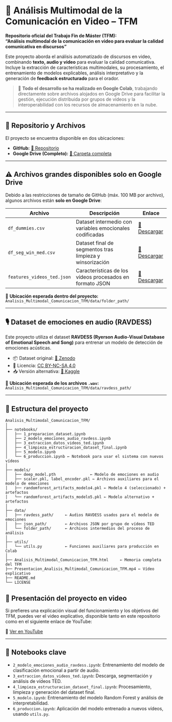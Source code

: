 # 🧠 Análisis Multimodal de la Comunicación en Video – TFM

**Repositorio oficial del Trabajo Fin de Máster (TFM):**  
**“Análisis multimodal de la comunicación en video para evaluar la calidad comunicativa en discursos”**

Este proyecto aborda el análisis automatizado de discursos en video, combinando **texto, audio y video** para evaluar la calidad comunicativa. Incluye la extracción de características multimodales, su procesamiento, el entrenamiento de modelos explicables, análisis interpretativo y la generación de **feedback estructurado** para el orador.

> 📍 **Todo el desarrollo se ha realizado en Google Colab**, trabajando directamente sobre archivos alojados en Google Drive para facilitar la gestión, ejecución distribuida por grupos de vídeos y la interoperabilidad con los recursos de almacenamiento en la nube.

---

## 📁 Repositorio y Archivos

El proyecto se encuentra disponible en dos ubicaciones:

- **GitHub:** [🔗 Repositorio](https://github.com/Fonmaker/Analisis_Comunicacion_Multimodal_TFM)
- **Google Drive (Completo):** [🔗 Carpeta completa](https://drive.google.com/drive/folders/15LFR3rK3jT_EtLpjtoeKOWTUoHEcF-1d?usp=drive_link)

---

## ⚠️ Archivos grandes disponibles solo en Google Drive

Debido a las restricciones de tamaño de GitHub (máx. 100 MB por archivo), algunos archivos están **solo en Google Drive**:

| Archivo                      | Descripción                                                  | Enlace                                                               |
|-----------------------------|--------------------------------------------------------------|----------------------------------------------------------------------|
| `df_dummies.csv`            | Dataset intermedio con variables emocionales codificadas     | [🔗 Descargar](https://drive.google.com/file/d/1RXl31QiY2JExLEBKjoMEwKwBx7TRqyJV/view?usp=drive_link) |
| `df_seg_win_med.csv`        | Dataset final de segmentos tras limpieza y winsorización     | [🔗 Descargar](https://drive.google.com/file/d/1oUNcY3c7w1ZANAIzXGD0M5kG1-W62CHk/view?usp=drive_link) |
| `features_videos_ted.json`  | Características de los vídeos procesados en formato JSON     | [🔗 Descargar](https://drive.google.com/file/d/1PrpVz4tk0KlDS5e_tsS4rk3a6YVcLl-q/view?usp=drive_link) |

📌 **Ubicación esperada dentro del proyecto:**  
`Analisis_Multimodal_Comunicacion_TFM/data/folder_path/`

---

## 🎙 Dataset de emociones en audio (RAVDESS)

Este proyecto utiliza el dataset **RAVDESS (Ryerson Audio-Visual Database of Emotional Speech and Song)** para entrenar un modelo de detección de emociones acústicas.

- 📦 Dataset original: [🔗 Zenodo](https://zenodo.org/record/1188976)
- 📄 Licencia: [CC BY-NC-SA 4.0](https://creativecommons.org/licenses/by-nc-sa/4.0/)
- 📥 Versión alternativa: [🔗 Kaggle](https://www.kaggle.com/datasets/uwrfkaggler/ravdess-emotional-speech-audio)

📂 **Ubicación esperada de los archivos `.wav`:**  
`Analisis_Multimodal_Comunicacion_TFM/data/ravdess_path/`

---

## 🧱 Estructura del proyecto

```
Analisis_Multimodal_Comunicacion_TFM/
│
├── notebooks/
│   ├── 1_preparacion_dataset.ipynb
│   ├── 2_modelo_emociones_audio_ravdess.ipynb
│   ├── 3_extraccion_datos_videos_ted.ipynb
│   ├── 4_limpieza_estructuracion_dataset_final.ipynb
│   ├── 5_modelo.ipynb
│   └── 6_produccion.ipynb ← Notebook para usar el sistema con nuevos vídeos
│
├── models/
│   ├── deep_model.pth               ← Modelo de emociones en audio
│   ├── scaler.pkl, label_encoder.pkl ← Archivos auxiliares para el modelo de emociones
│   ├── randomforest_artifacts_modelo4.pkl ← Modelo 4 (seleccionado) + artefactos
│   └── randomforest_artifacts_modelo5.pkl ← Modelo alternativo + artefactos
│
├── data/
│   ├── ravdess_path/     ← Audios RAVDESS usados para el modelo de emociones
│   ├── json_path/        ← Archivos JSON por grupo de vídeos TED
│   └── folder_path/      ← Archivos intermedios del proceso de análisis
│
├── utils/
│   └── utils.py          ← Funciones auxiliares para producción en Colab
│
├── Analisis_Multimodal_Comunicacion_TFM.html     ← Memoria completa del TFM
├── Presentacion_Analisis_Multimodal_Comunicacion_TFM.mp4 ← Vídeo explicativo
├── README.md
└── LICENSE
```
## 🎥 Presentación del proyecto en video

Si prefieres una explicación visual del funcionamiento y los objetivos del TFM, puedes ver el video explicativo, disponible tanto en este repositorio como en el siguiente enlace de YouTube:

🔗 [Ver en YouTube](https://youtu.be/oZZ5XCOF4bI)

---

## 📌 Notebooks clave

- `2_modelo_emociones_audio_ravdess.ipynb`: Entrenamiento del modelo de clasificación emocional a partir de audio.
- `3_extraccion_datos_videos_ted.ipynb`: Descarga, segmentación y análisis de vídeos TED.
- `4_limpieza_estructuracion_dataset_final.ipynb`: Procesamiento, limpieza y generación del dataset final.
- `5_modelo.ipynb`: Entrenamiento del modelo Random Forest y análisis de interpretabilidad.
- `6_produccion.ipynb`: Aplicación del modelo entrenado a nuevos vídeos, usando `utils.py`.
